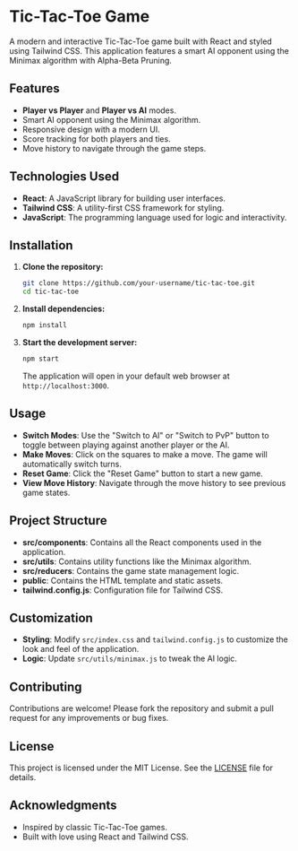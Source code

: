 # Tic-Tac-Toe Game

A modern and interactive Tic-Tac-Toe game built with React and styled using Tailwind CSS. This application features a smart AI opponent using the Minimax algorithm with Alpha-Beta Pruning.

## Features

- **Player vs Player** and **Player vs AI** modes.
- Smart AI opponent using the Minimax algorithm.
- Responsive design with a modern UI.
- Score tracking for both players and ties.
- Move history to navigate through the game steps.

## Technologies Used

- **React**: A JavaScript library for building user interfaces.
- **Tailwind CSS**: A utility-first CSS framework for styling.
- **JavaScript**: The programming language used for logic and interactivity.

## Installation

1. **Clone the repository:**

   ```bash
   git clone https://github.com/your-username/tic-tac-toe.git
   cd tic-tac-toe
   ```

2. **Install dependencies:**

   ```bash
   npm install
   ```

3. **Start the development server:**

   ```bash
   npm start
   ```

   The application will open in your default web browser at `http://localhost:3000`.

## Usage

- **Switch Modes**: Use the "Switch to AI" or "Switch to PvP" button to toggle between playing against another player or the AI.
- **Make Moves**: Click on the squares to make a move. The game will automatically switch turns.
- **Reset Game**: Click the "Reset Game" button to start a new game.
- **View Move History**: Navigate through the move history to see previous game states.

## Project Structure

- **src/components**: Contains all the React components used in the application.
- **src/utils**: Contains utility functions like the Minimax algorithm.
- **src/reducers**: Contains the game state management logic.
- **public**: Contains the HTML template and static assets.
- **tailwind.config.js**: Configuration file for Tailwind CSS.

## Customization

- **Styling**: Modify `src/index.css` and `tailwind.config.js` to customize the look and feel of the application.
- **Logic**: Update `src/utils/minimax.js` to tweak the AI logic.

## Contributing

Contributions are welcome! Please fork the repository and submit a pull request for any improvements or bug fixes.

## License

This project is licensed under the MIT License. See the [LICENSE](LICENSE) file for details.

## Acknowledgments

- Inspired by classic Tic-Tac-Toe games.
- Built with love using React and Tailwind CSS.
